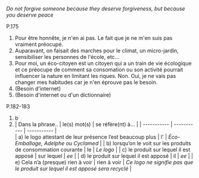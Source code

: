 *Do not forgive someone because they deserve forgiveness, but because you deserve peace*

P.175

1. Pour être honnête, je n'en ai pas. Le fait que je ne m'en suis pas vraiment préocupé.
2. Auparavant, on faisait des marches pour le climat, un micro-jardin, sensibiliser les personnes de l'école, etc...
3. Pour moi, un éco-citoyen est un citoyen qui a un train de vie écologique et ce préocupe de comment sa consomation ou son activité pourrait influencer la nature en limitant les riques. Non. Oui, je ne vais pas changer mes habitudes car je n'en éprouve pas le besoin.
4. (Besoin d'internet)
5. (Besoin d'internet ou d'un dictionnaire)

P.182-183

1. b
2. | Dans la phrase.. | le(s) mot(s) |  se réfère(nt) à... | 
| ----------- | ----------- |  ----------- |  
| a) le logo attestant de leur présence l’est beaucoup plus | l' |  *Éco-Emballage, Adelphe ou Cyclamed* |
| b) lorsqu’on le voit sur les produits de consommation courante | le | *Le logo* |
| c) le produit sur lequel il est apposé | sur lequel |  *ee* |
| d) le produit sur lequel il est apposé | il | *ee* |
| e) Cela n’a (presque) rien à voir | rien à voir |  *Ce logo ne signifie pas que le produit sur lequel il est apposé sera recyclé* |

